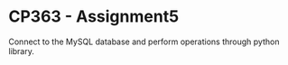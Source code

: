 #  CP363 - Assignment5

Connect to the MySQL database and perform operations through python library.
